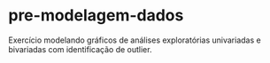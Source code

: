 # pre-modelagem-dados
Exercício modelando gráficos de análises exploratórias univariadas e bivariadas com identificação de outlier.
